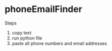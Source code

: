 # phoneEmailFinder

Steps
1) copy text
2) run python file
3) paste all phone numbers and email addresses
